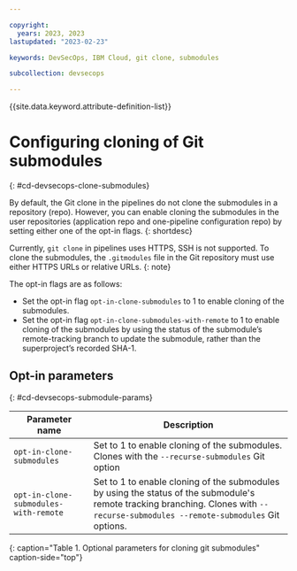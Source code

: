 ```yaml
---

copyright: 
  years: 2023, 2023
lastupdated: "2023-02-23"

keywords: DevSecOps, IBM Cloud, git clone, submodules

subcollection: devsecops

---
```


{{site.data.keyword.attribute-definition-list}}

# Configuring cloning of Git submodules
{: #cd-devsecops-clone-submodules}

By default, the Git clone in the pipelines do not clone the submodules in a repository (repo). However, you can enable cloning the submodules in the user repositories (application repo and one-pipeline configuration repo) by setting either one of the opt-in flags.
{: shortdesc}

Currently, `git clone` in pipelines uses HTTPS, SSH is not supported. To clone the submodules, the ``.gitmodules`` file in the Git repository must use either HTTPS URLs or relative URLs.
{: note}

The opt-in flags are as follows:

* Set the opt-in flag `opt-in-clone-submodules` to 1 to enable cloning of the submodules.
* Set the opt-in flag `opt-in-clone-submodules-with-remote` to 1 to enable cloning of the submodules by using the status of the submodule’s remote-tracking branch to update the submodule, rather than the superproject’s recorded SHA-1.

## Opt-in parameters
{: #cd-devsecops-submodule-params}

| Parameter name | Description |
|-|-|
| `opt-in-clone-submodules` | Set to 1 to enable cloning of the submodules. Clones with the `--recurse-submodules` Git option |
| `opt-in-clone-submodules-with-remote` | Set to 1 to enable cloning of the submodules by using the status of the submodule's remote tracking branching. Clones with `--recurse-submodules --remote-submodules` Git options.|
{: caption="Table 1. Optional parameters for cloning git submodules" caption-side="top"}
